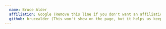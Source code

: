 ```yaml
---
  name: Bruce Alder
  affiliation: Google (Remove this line if you don't want an affiliation.)
  github: brucealder (This won't show on the page, but it helps us keep track of where signatures originated in case we have to commit your signature for you to avoid merge conflicts.)
---
```

